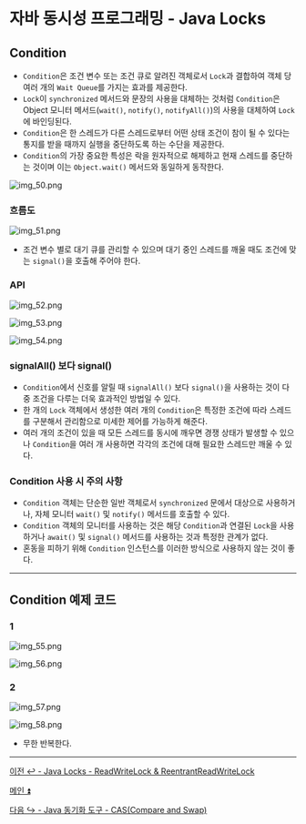 # 자바 동시성 프로그래밍 - Java Locks

## Condition

- `Condition`은 조건 변수 또는 조건 큐로 알려진 객체로서 `Lock`과 결합하여 객체 당 여러 개의 `Wait Queue`를 가지는 효과를 제공한다.
- `Lock`이 `synchronized` 메서드와 문장의 사용을 대체하는 것처럼 `Condition`은 Object 모니터 메서드(`wait()`, `notify()`, `notifyAll()`)의 사용을 대체하여 `Lock`에 바인딩된다.
- `Condition`은 한 스레드가 다른 스레드로부터 어떤 상태 조건이 참이 될 수 있다는 통지를 받을 때까지 실행을 중단하도록 하는 수단을 제공한다.
- `Condition`의 가장 중요한 특성은 락을 원자적으로 해제하고 현재 스레드를 중단하는 것이며 이는 `Object.wait()` 메서드와 동일하게 동작한다.

![img_50.png](image/img_50.png)

### 흐름도

![img_51.png](image/img_51.png)

- 조건 변수 별로 대기 큐를 관리할 수 있으며 대기 중인 스레드를 깨울 때도 조건에 맞는 `signal()`을 호출해 주어야 한다.

### API

![img_52.png](image/img_52.png)

![img_53.png](image/img_53.png)

![img_54.png](image/img_54.png)

### signalAll() 보다 signal()

- `Condition`에서 신호를 알릴 때 `signalAll()` 보다 `signal()`을 사용하는 것이 다중 조건을 다루는 더욱 효과적인 방법일 수 있다.
- 한 개의 `Lock` 객체에서 생성한 여러 개의 `Condition`은 특정한 조건에 따라 스레드를 구분해서 관리함으로 미세한 제어를 가능하게 해준다.
- 여러 개의 조건이 있을 때 모든 스레드를 동시에 깨우면 경쟁 상태가 발생할 수 있으나 `Condition`을 여러 개 사용하면 각각의 조건에 대해 필요한 스레드만 깨울 수 있다.

### Condition 사용 시 주의 사항

- `Condition` 객체는 단순한 일반 객체로서 `synchronized` 문에서 대상으로 사용하거나, 자체 모니터 `wait()` 및 `notify()` 메서드를 호출할 수 있다.
- `Condition` 객체의 모니터를 사용하는 것은 해당 `Condition`과 연결된 `Lock`을 사용하거나 `await()` 및 `signal()` 메서드를 사용하는 것과 특정한 관계가 없다.
- 혼동을 피하기 위해 `Condition` 인스턴스를 이러한 방식으로 사용하지 않는 것이 좋다.

---

## Condition 예제 코드

### 1

![img_55.png](image/img_55.png)

![img_56.png](image/img_56.png)

### 2

![img_57.png](image/img_57.png)

![img_58.png](image/img_58.png)

- 무한 반복한다.

---

[이전 ↩️ - Java Locks - ReadWriteLock & ReentrantReadWriteLock](https://github.com/genesis12345678/TIL/blob/main/Java/reactive/locks/ReentrantReadWriteLock.md)

[메인 ⏫](https://github.com/genesis12345678/TIL/blob/main/Java/reactive/Main.md)

[다음 ↪️ - Java 동기화 도구 - CAS(Compare and Swap)]()